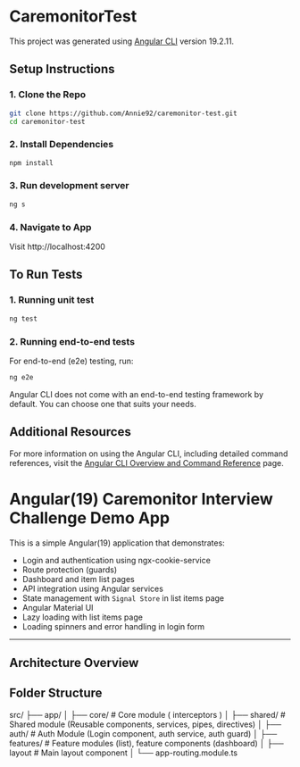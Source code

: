 # CaremonitorTest

This project was generated using [Angular CLI](https://github.com/angular/angular-cli) version 19.2.11.


##  Setup Instructions
### 1. Clone the Repo
```bash
git clone https://github.com/Annie92/caremonitor-test.git
cd caremonitor-test
```
### 2. Install Dependencies
```bash
npm install
```
### 3. Run development server
```bash
ng s
```
### 4. Navigate to App
Visit http://localhost:4200


##  To Run Tests
### 1. Running unit test 
```bash
ng test
```
### 2. Running end-to-end tests
For end-to-end (e2e) testing, run:
```bash
ng e2e
```
Angular CLI does not come with an end-to-end testing framework by default. You can choose one that suits your needs.

## Additional Resources
For more information on using the Angular CLI, including detailed command references, visit the [Angular CLI Overview and Command Reference](https://angular.dev/tools/cli) page.



#  Angular(19) Caremonitor Interview Challenge Demo App
This is a simple Angular(19) application that demonstrates:

- Login and authentication using ngx-cookie-service
- Route protection (guards)
- Dashboard and item list pages
- API integration using Angular services
- State management with `Signal Store` in list items page
- Angular Material UI
- Lazy loading with list items page
- Loading spinners and error handling in login form

---


## Architecture Overview
## Folder Structure
src/
├── app/
│   ├── core/               # Core module ( interceptors )
│   ├── shared/             # Shared module (Reusable components, services, pipes, directives)
│   ├── auth/               # Auth Module (Login component, auth service, auth guard)
│   ├── features/           # Feature modules (list),  feature components (dashboard)
│   ├── layout              # Main layout component
│   └── app-routing.module.ts


